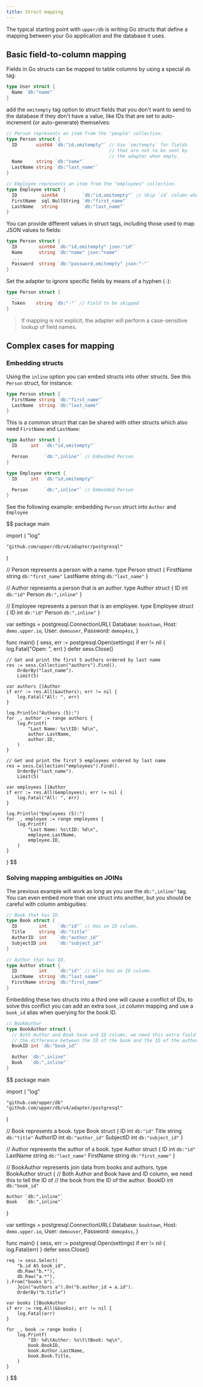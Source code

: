 ```yaml
---
title: Struct mapping
---
```


The typical starting point with `upper/db` is writing Go structs that define a
mapping between your Go application and the database it uses.

## Basic field-to-column mapping

Fields in Go structs can be mapped to table columns by using a special `db`
tag:

```go
type User struct {
  Name `db:"name"`
}
```

add the `omitempty` tag option to struct fields that you don't want to send to
the database if they don't have a value, like IDs that are set to
auto-increment (or auto-generate) themselves:

```go
// Person represents an item from the "people" collection.
type Person struct {
  ID       uint64 `db:"id,omitempty"` // Use `omitempty` for fields
                                      // that are not to be sent by
                                      // the adapter when empty.
  Name     string `db:"name"`
  LastName string `db:"last_name"`
}

// Employee represents an item from the "employees" collection.
type Employee struct {
  ID         uint64         `db:"id,omitempty"` // Skip `id` column when zero.
  FirstName  sql.NullString `db:"first_name"`
  LastName   string         `db:"last_name"`
}
```

You can provide different values in struct tags, including those used to map
JSON values to fields:

```go
type Person struct {
  ID        uint64 `db:"id,omitempty" json:"id"`
  Name      string `db:"name" json:"name"`
  ...
  Password  string `db:"password,omitempty" json:"-"`
}
```

Set the adapter to ignore specific fields by means of a hyphen (`-`):

```go
type Person struct {
  ...
  Token    string `db:"-"` // Field to be skipped
}
```

> If mapping is not explicit, the adapter will perform a case-sensitive lookup
> of field names.

## Complex cases for mapping

### Embedding structs

Using the `inline` option you can embed structs into other structs. See this
`Person` struct, for instance:

```go
type Person struct {
  FirstName string `db:"first_name"`
  LastName  string `db:"last_name"`
}
```

This is a common struct that can be shared with other structs which also need
`FirstName` and `LastName`:

```go
type Author struct {
  ID     int  `db:"id,omitempty"`

  Person      `db:",inline"` // Embedded Person
}

type Employee struct {
  ID     int  `db:"id,omitempty"`

  Person      `db:",inline"` // Embedded Person
}
```

See the following example: embedding `Person` struct into `Author` and `Employee`

$$
package main

import (
	"log"

	"github.com/upper/db/v4/adapter/postgresql"
)

// Person represents a person with a name.
type Person struct {
	FirstName string `db:"first_name"`
	LastName  string `db:"last_name"`
}

// Author represents a person that is an author.
type Author struct {
	ID     int `db:"id"`
	Person `db:",inline"`
}

// Employee represents a person that is an employee.
type Employee struct {
	ID     int `db:"id"`
	Person `db:",inline"`
}

var settings = postgresql.ConnectionURL{
	Database: `booktown`,
	Host:     `demo.upper.io`,
	User:     `demouser`,
	Password: `demop4ss`,
}

func main() {
	sess, err := postgresql.Open(settings)
	if err != nil {
		log.Fatal("Open: ", err)
	}
	defer sess.Close()

	// Get and print the first 5 authors ordered by last name
	res := sess.Collection("authors").Find().
		OrderBy("last_name").
		Limit(5)

	var authors []Author
	if err := res.All(&authors); err != nil {
		log.Fatal("All: ", err)
	}

	log.Println("Authors (5):")
	for _, author := range authors {
		log.Printf(
			"Last Name: %s\tID: %d\n",
			author.LastName,
			author.ID,
		)
	}

	// Get and print the first 5 employees ordered by last name
	res = sess.Collection("employees").Find().
		OrderBy("last_name").
		Limit(5)

	var employees []Author
	if err := res.All(&employees); err != nil {
		log.Fatal("All: ", err)
	}

	log.Println("Employees (5):")
	for _, employee := range employees {
		log.Printf(
			"Last Name: %s\tID: %d\n",
			employee.LastName,
			employee.ID,
		)
	}
}
$$

### Solving mapping ambiguities on JOINs

The previous example will work as long as you use the `db:",inline"` tag. You
can even embed more than one struct into another, but you should be careful
with column ambiguities:

```go
// Book that has ID.
type Book struct {
  ID        int    `db:"id"` // Has an ID column.
  Title     string `db:"title"`
  AuthorID  int    `db:"author_id"`
  SubjectID int    `db:"subject_id"`
}

// Author that has ID.
type Author struct {
  ID        int    `db:"id"` // Also has an ID column.
  LastName  string `db:"last_name"`
  FirstName string `db:"first_name"`
}
```

Embedding these two structs into a third one will cause a conflict of IDs, to
solve this conflict you can add an extra `book_id` column mapping and use a
`book_id` alias when querying for the book ID.

```go
// BookAuthor
type BookAuthor struct {
  // Both Author and Book have and ID column, we need this extra field to tell
  // the difference between the ID of the book and the ID of the author.
  BookID int `db:"book_id"`

  Author `db:",inline"`
  Book   `db:",inline"`
}
```

$$
package main

import (
	"log"

	"github.com/upper/db"
	"github.com/upper/db/v4/adapter/postgresql"
)

// Book represents a book.
type Book struct {
	ID        int    `db:"id"`
	Title     string `db:"title"`
	AuthorID  int    `db:"author_id"`
	SubjectID int    `db:"subject_id"`
}

// Author represents the author of a book.
type Author struct {
	ID        int    `db:"id"`
	LastName  string `db:"last_name"`
	FirstName string `db:"first_name"`
}

// BookAuthor represents join data from books and authors.
type BookAuthor struct {
	// Both Author and Book have and ID column, we need this to tell the ID of
	// the book from the ID of the author.
	BookID int `db:"book_id"`

	Author `db:",inline"`
	Book   `db:",inline"`
}

var settings = postgresql.ConnectionURL{
	Database: `booktown`,
	Host:     `demo.upper.io`,
	User:     `demouser`,
	Password: `demop4ss`,
}

func main() {
	sess, err := postgresql.Open(settings)
	if err != nil {
		log.Fatal(err)
	}
	defer sess.Close()

	req := sess.Select(
		"b.id AS book_id",
		db.Raw("b.*"),
		db.Raw("a.*"),
	).From("books b").
		Join("authors a").On("b.author_id = a.id").
		OrderBy("b.title")

	var books []BookAuthor
	if err := req.All(&books); err != nil {
		log.Fatal(err)
	}

	for _, book := range books {
		log.Printf(
			"ID: %d\tAuthor: %s\t\tBook: %q\n",
			book.BookID,
			book.Author.LastName,
			book.Book.Title,
		)
	}
}
$$
